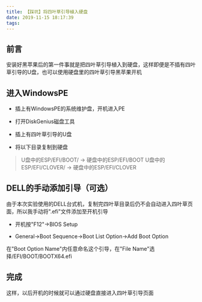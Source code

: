 ```yaml
---
title: 【踩坑】将四叶草引导植入硬盘
date: 2019-11-15 18:17:39
tags:
---
```


## 前言

安装好黑苹果后的第一件事就是把四叶草引导植入到硬盘，这样即便是不插有四叶草引导的U盘，也可以使用硬盘里的四叶草引导黑苹果开机

<!-- more -->

## 进入WindowsPE

- 插上有WindowsPE的系统维护盘，开机进入PE

- 打开DiskGenius磁盘工具

- 插上有四叶草引导的U盘

- 将以下目录复制到硬盘

> U盘中的ESP/EFI/BOOT/ -> 硬盘中的ESP/EFI/BOOT
> U盘中的ESP/EFI/CLOVER/ -> 硬盘中的ESP/EFI/CLOVER

## DELL的手动添加引导（可选）

由于本次实验使用的DELL台式机，复制完四叶草目录后仍不会自动进入四叶草页面，所以我手动将".efi"文件添加至开机引导

- 开机按"F12"->BIOS Setup

- General->Boot Sequence->Boot List Option->Add Boot Option

在"Boot Option Name"内任意命名这个引导，在"File Name"选择/EFI/BOOT/BOOTX64.efi


## 完成

这样，以后开机的时候就可以通过硬盘直接进入四叶草引导页面
